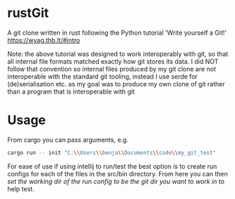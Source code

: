 # rustGit
A git clone written in rust following the Python tutorial 'Write yourself a Git!' https://wyag.thb.lt/#intro 

Note: the above tutorial was designed to work interoperably with git, so that all internal file formats matched exactly how git stores its data. I did NOT follow that convention so internal files produced by my git clone are not interoperable with the standard git tooling, instead I use serde for (de)serialisation etc. as my goal was to produce my own clone of git rather than a program that is interoperable with git

# Usage
From cargo you can pass arguments, e.g.
```bash
cargo run -- init "C:\\Users\\benja\\Documents\\code\\my_git_test"
```

For ease of use if using intellij to run/test the best option is to create run configs for each of the files in the src/bin directory.
From here you can then *set the working dir of the run config to be the git dir you want to work in* to help test.